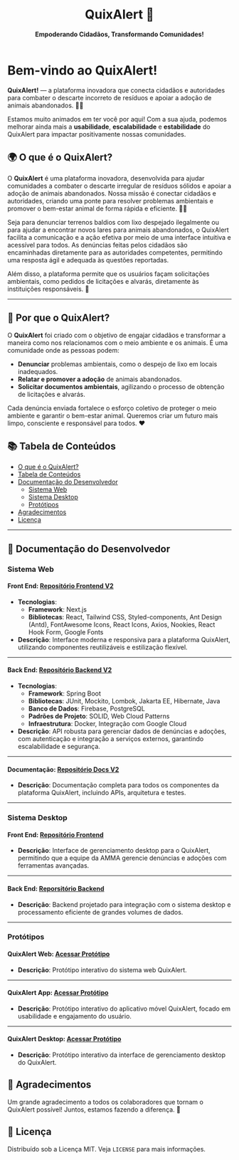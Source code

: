 <div align="center">
  <h1>QuixAlert 🌱</h1>
  <strong>Empoderando Cidadãos, Transformando Comunidades!</strong>
</div>
<br>

# **Bem-vindo ao QuixAlert!**

**QuixAlert!** — a plataforma inovadora que conecta cidadãos e autoridades para combater o descarte incorreto de resíduos e apoiar a adoção de animais abandonados. 🌱🐾

Estamos muito animados em ter você por aqui! Com a sua ajuda, podemos melhorar ainda mais a **usabilidade**, **escalabilidade** e **estabilidade** do QuixAlert para impactar positivamente nossas comunidades.

## 🌍 **O que é o QuixAlert?**

O **QuixAlert** é uma plataforma inovadora, desenvolvida para ajudar comunidades a combater o descarte irregular de resíduos sólidos e apoiar a adoção de animais abandonados. Nossa missão é conectar cidadãos e autoridades, criando uma ponte para resolver problemas ambientais e promover o bem-estar animal de forma rápida e eficiente. 🌱🐾

Seja para denunciar terrenos baldios com lixo despejado ilegalmente ou para ajudar a encontrar novos lares para animais abandonados, o QuixAlert facilita a comunicação e a ação efetiva por meio de uma interface intuitiva e acessível para todos. As denúncias feitas pelos cidadãos são encaminhadas diretamente para as autoridades competentes, permitindo uma resposta ágil e adequada às questões reportadas.

Além disso, a plataforma permite que os usuários façam solicitações ambientais, como pedidos de licitações e alvarás, diretamente às instituições responsáveis. 📝

---

## 🐾 **Por que o QuixAlert?**

O **QuixAlert** foi criado com o objetivo de engajar cidadãos e transformar a maneira como nos relacionamos com o meio ambiente e os animais. É uma comunidade onde as pessoas podem:

- **Denunciar** problemas ambientais, como o despejo de lixo em locais inadequados.
- **Relatar e promover a adoção** de animais abandonados.
- **Solicitar documentos ambientais**, agilizando o processo de obtenção de licitações e alvarás.

Cada denúncia enviada fortalece o esforço coletivo de proteger o meio ambiente e garantir o bem-estar animal. Queremos criar um futuro mais limpo, consciente e responsável para todos. ❤️

## 📚 **Tabela de Conteúdos**

- [O que é o QuixAlert?](#o-que-é-o-quixalert)
- [Tabela de Conteúdos](#tabela-de-conteúdos)
- [Documentação do Desenvolvedor](#documentação-do-desenvolvedor)
  - [Sistema Web](#sistema-web)
  - [Sistema Desktop](#sistema-desktop)
  - [Protótipos](#protótipos)
- [Agradecimentos](#agradecimentos)
- [Licença](#licença)

---

## 📖 **Documentação do Desenvolvedor**

### Sistema Web

#### Front End: [Repositório Frontend V2](https://github.com/QuixAlert/platform-frontend-v2)
- **Tecnologias**:
  - **Framework**: Next.js
  - **Bibliotecas**: React, Tailwind CSS, Styled-components, Ant Design (Antd), FontAwesome Icons, React Icons, Axios, Nookies, React Hook Form, Google Fonts
- **Descrição**: Interface moderna e responsiva para a plataforma QuixAlert, utilizando componentes reutilizáveis e estilização flexível.

---

#### Back End: [Repositório Backend V2](https://github.com/QuixAlert/platform-backend-v2)
- **Tecnologias**:
  - **Framework**: Spring Boot
  - **Bibliotecas**: JUnit, Mockito, Lombok, Jakarta EE, Hibernate, Java
  - **Banco de Dados**: Firebase, PostgreSQL
  - **Padrões de Projeto**: SOLID, Web Cloud Patterns
  - **Infraestrutura**: Docker, Integração com Google Cloud
- **Descrição**: API robusta para gerenciar dados de denúncias e adoções, com autenticação e integração a serviços externos, garantindo escalabilidade e segurança.

---

#### Documentação: [Repositório Docs V2](https://github.com/QuixAlert/platform-docs-v2)
- **Descrição**: Documentação completa para todos os componentes da plataforma QuixAlert, incluindo APIs, arquitetura e testes.

---

### Sistema Desktop

#### Front End: [Repositório Frontend](https://github.com/QuixAlert/platform-frontend)
- **Descrição**: Interface de gerenciamento desktop para o QuixAlert, permitindo que a equipe da AMMA gerencie denúncias e adoções com ferramentas avançadas.

---

#### Back End: [Reporsitório Backend](https://github.com/QuixAlert/platform-backend)
- **Descrição**: Backend projetado para integração com o sistema desktop e processamento eficiente de grandes volumes de dados.

---

### Protótipos

#### QuixAlert Web: [Acessar Protótipo](https://www.figma.com/proto/RWi7sMy3uROiYJH5yGUBoO/QuixAlert!---Gerenciador-de-Dados?node-id=685-387&node-type=canvas&t=aNVppmY0f17q4xbO-1&scaling=min-zoom&content-scaling=fixed&page-id=0%3A1&starting-point-node-id=684%3A326)
- **Descrição**: Protótipo interativo do sistema web QuixAlert.

---

#### QuixAlert App: [Acessar Protótipo](https://www.figma.com/proto/Bta7h2ITn5oMtFQ6UkziF8/QuixAlert!?node-id=37-592&node-type=canvas&t=nXBvhInLBo8a2t3Y-1&scaling=scale-down&content-scaling=fixed&page-id=0%3A1&starting-point-node-id=14%3A299)
- **Descrição**: Protótipo interativo do aplicativo móvel QuixAlert, focado em usabilidade e engajamento do usuário.

---

#### QuixAlert Desktop: [Acessar Protótipo](https://www.figma.com/proto/RWi7sMy3uROiYJH5yGUBoO/QuixAlert!---Gerenciador-de-Dados?node-id=71-541&node-type=canvas&t=aNVppmY0f17q4xbO-1&scaling=min-zoom&content-scaling=fixed&page-id=0%3A1&starting-point-node-id=71%3A385)
- **Descrição**: Protótipo interativo da interface de gerenciamento desktop do QuixAlert.

## 🙏 **Agradecimentos**

Um grande agradecimento a todos os colaboradores que tornam o QuixAlert possível! Juntos, estamos fazendo a diferença. 💪

## 📜 **Licença**

Distribuído sob a Licença MIT. Veja `LICENSE` para mais informações.
